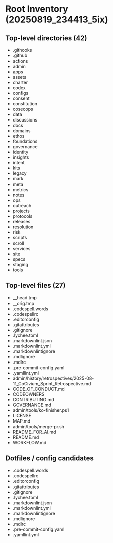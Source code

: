 <!-- status: stub; target: 150+ words -->
<!-- status: stub; target: 150+ words -->
<!-- status: stub; target: 150+ words -->
<!-- status: stub; target: 150+ words -->
<!-- status: stub; target: 150+ words -->
<!-- status: stub; target: 150+ words -->
# Root Inventory (20250819_234413_5ix)

## Top-level directories (42)
- .githooks
- .github
- actions
- admin
- apps
- assets
- charter
- codex
- configs
- consent
- constitution
- cosecops
- data
- discussions
- docs
- domains
- ethos
- foundations
- governance
- identity
- insights
- intent
- kits
- legacy
- mark
- meta
- metrics
- notes
- ops
- outreach
- projects
- protocols
- releases
- resolution
- risk
- scripts
- scroll
- services
- site
- specs
- staging
- tools

## Top-level files (27)
- __head.tmp
- __orig.tmp
- .codespell.words
- .codespellrc
- .editorconfig
- .gitattributes
- .gitignore
- .lychee.toml
- .markdownlint.json
- .markdownlint.yml
- .markdownlintignore
- .mdlignore
- .mdlrc
- .pre-commit-config.yaml
- .yamllint.yml
- admin/history/retrospectives/2025-08-11_CoCivium_Sprint_Retrospective.md
- CODE_OF_CONDUCT.md
- CODEOWNERS
- CONTRIBUTING.md
- GOVERNANCE.md
- admin/tools/ko-finisher.ps1
- LICENSE
- MAP.md
- admin/tools/merge-pr.sh
- README_FOR_AI.md
- README.md
- WORKFLOW.md

## Dotfiles / config candidates
- .codespell.words
- .codespellrc
- .editorconfig
- .gitattributes
- .gitignore
- .lychee.toml
- .markdownlint.json
- .markdownlint.yml
- .markdownlintignore
- .mdlignore
- .mdlrc
- .pre-commit-config.yaml
- .yamllint.yml











